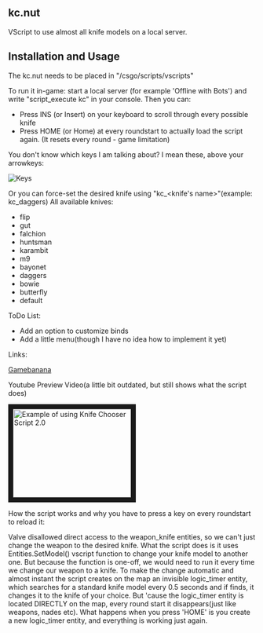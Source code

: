 kc.nut
---------------

VScript to use almost all knife models on a local server.

Installation and Usage
---------------

The kc.nut needs to be placed in "<your csgo directory>/csgo/scripts/vscripts"

To run it in-game: start a local server (for example 'Offline with Bots') and write "script_execute kc"
in your console. Then you can:

* Press INS (or Insert) on your keyboard to scroll through every possible knife
* Press HOME (or Home) at every roundstart to actually load the script again. (It resets every round - game limitation)

You don't know which keys I am talking about? I mean these, above your arrowkeys:

![Keys](http://i.imgur.com/80HBEjD.png)

Or you can force-set the desired knife using "kc_<knife's name>"(example: kc_daggers)
All available knives:
* flip
* gut
* falchion
* huntsman
* karambit
* m9
* bayonet
* daggers
* bowie
* butterfly
* default

ToDo List:
* Add an option to customize binds
* Add a little menu(though I have no idea how to implement it yet)

Links:

[Gamebanana](http://gamebanana.com/gamefiles/4107)

Youtube Preview Video(a little bit outdated, but still shows what the script does)

 <a href="http://www.youtube.com/watch?feature=player_embedded&v=iy13ZF4DDP4" target="_blank"><img src="http://img.youtube.com/vi/iy13ZF4DDP4/0.jpg" alt="Example of using Knife Chooser Script 2.0 " width="240" height="180" border="10" /></a>


How the script works and why you have to press a key on every roundstart to reload it:

Valve disallowed direct access to the weapon_knife entities, so we can't just change the weapon to the desired knife. What the script does is it uses Entities.SetModel() vscript function to change your knife model to another one. But because the function is one-off, we would need to run it every time we change our weapon to a knife. To make the change automatic and almost instant the script creates on the map an invisible logic_timer entity, which searches for a standard knife model every 0.5 seconds and if finds, it changes it to the knife of your choice. But 'cause the logic_timer entity is located DIRECTLY on the map, every round start it disappears(just like weapons, nades etc). What happens when you press 'HOME' is you create a new logic_timer entity, and everything is working just again.
